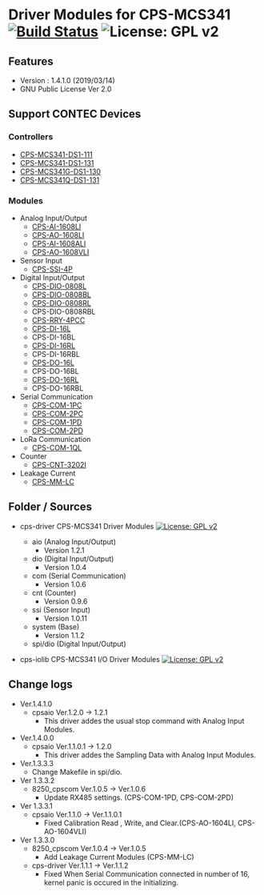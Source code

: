 # Driver Modules for CPS-MCS341 [![Build Status](https://travis-ci.org/CONPROSYS/LINUX-SDK_driver.svg?branch=master)](https://travis-ci.org/CONPROSYS/LINUX-SDK_driver) ![License: GPL v2](https://img.shields.io/badge/License-GPL%20v2-blue.svg)

## Features
* Version : 1.4.1.0 (2019/03/14)
* GNU Public License Ver 2.0

## Support CONTEC Devices
### Controllers
* [CPS-MCS341-DS1-111](https://www.contec.com/en/products-services/daq-control/iiot-conprosys/m2m-controller/cps-mcs341-ds1-111/price/)
* [CPS-MCS341-DS1-131](https://www.contec.com/en/products-services/daq-control/iiot-conprosys/m2m-controller/cps-mcs341-ds1-131/price/)
* [CPS-MCS341G-DS1-130](https://www.contec.com/en/products-services/daq-control/iiot-conprosys/m2m-controller/cps-mcs341g-ds1-130/price/)
* [CPS-MCS341Q-DS1-131](https://www.contec.com/en/products-services/daq-control/iiot-conprosys/m2m-controller/cps-mcs341q-ds1-131/price/)

### Modules
* Analog Input/Output
    * [CPS-AI-1608LI](https://www.contec.com/en/products-services/daq-control/iiot-conprosys/cps-io-module/cps-ai-1608li/price/)
    * [CPS-AO-1608LI](https://www.contec.com/en/products-services/daq-control/iiot-conprosys/cps-io-module/cps-ao-1604li/price/)
    * [CPS-AI-1608ALI](https://www.contec.com/en/products-services/daq-control/iiot-conprosys/cps-io-module/cps-ai-1608ali/price/)
    * [CPS-AO-1608VLI](https://www.contec.com/en/products-services/daq-control/iiot-conprosys/cps-io-module/cps-ao-1604vli/price/)
* Sensor Input
    * [CPS-SSI-4P](https://www.contec.com/en/products-services/daq-control/iiot-conprosys/cps-io-module/cps-ssi-4p/price/)
* Digital Input/Output
    * [CPS-DIO-0808L](https://www.contec.com/en/products-services/daq-control/iiot-conprosys/cps-io-module/cps-dio-0808l/price/)
    * [CPS-DIO-0808BL](https://www.contec.com/en/products-services/daq-control/iiot-conprosys/cps-io-module/cps-dio-0808bl/price/)
    * [CPS-DIO-0808RL](https://www.contec.com/en/products-services/daq-control/iiot-conprosys/cps-io-module/cps-dio-0808rl/price/)
    * CPS-DIO-0808RBL
    * [CPS-RRY-4PCC](https://www.contec.com/en/products-services/daq-control/iiot-conprosys/cps-io-module/cps-rry-4pcc/price/)
    * [CPS-DI-16L](https://www.contec.com/en/products-services/daq-control/iiot-conprosys/cps-io-module/cps-di-16l/price/)
    * CPS-DI-16BL
    * [CPS-DI-16RL](https://www.contec.com/en/products-services/daq-control/iiot-conprosys/cps-io-module/cps-di-16rl/price/)
    * CPS-DI-16RBL
    * [CPS-DO-16L](https://www.contec.com/en/products-services/daq-control/iiot-conprosys/cps-io-module/cps-do-16l/price/)
    * CPS-DO-16BL
    * [CPS-DO-16RL](https://www.contec.com/en/products-services/daq-control/iiot-conprosys/cps-io-module/cps-do-16rl/price/)
    * CPS-DO-16RBL
* Serial Communication
    * [CPS-COM-1PC](https://www.contec.com/en/products-services/daq-control/iiot-conprosys/cps-io-module/cps-com-1pc/price/)
    * [CPS-COM-2PC](https://www.contec.com/en/products-services/daq-control/iiot-conprosys/cps-io-module/cps-com-2pc/price/)
    * [CPS-COM-1PD](https://www.contec.com/en/products-services/daq-control/iiot-conprosys/cps-io-module/cps-com-1pd/price/)
    * [CPS-COM-2PD](https://www.contec.com/en/products-services/daq-control/iiot-conprosys/cps-io-module/cps-com-2pd/price/)
* LoRa Communication
    * [CPS-COM-1QL](https://www.contec.com/en/products-services/daq-control/iiot-conprosys/cps-io-module/cps-com-1ql/price/)
* Counter
    * [CPS-CNT-3202I](https://www.contec.com/en/products-services/daq-control/iiot-conprosys/cps-io-module/cps-cnt-3202i/price/)
* Leakage Current
    * [CPS-MM-LC](https://www.contec.com/en/products-services/daq-control/iiot-conprosys/cps-io-module/cps-mm-lc/price/)

## Folder / Sources
* cps-driver
    CPS-MCS341 Driver Modules [![License: GPL v2](https://img.shields.io/badge/License-GPL%20v2-blue.svg)](https://github.com/CONPROSYS/LINUX-SDK_driver/blob/master/cps-drivers/gpl-2.0.txt)
    * aio (Analog Input/Output)
        * Version 1.2.1
    * dio (Digital Input/Output)
        * Version 1.0.4
    * com (Serial Communication)
        * Version 1.0.6
    * cnt (Counter)
        * Version 0.9.6
    * ssi (Sensor Input)
        * Version 1.0.11
    * system (Base)
        * Version 1.1.2
    * spi/dio (Digital Input/Output)

* cps-iolib 
    CPS-MCS341 I/O Driver Modules [![License: GPL v2](https://img.shields.io/badge/License-GPL%20v2-blue.svg)](https://github.com/CONPROSYS/LINUX-SDK_driver/blob/master/cps-iolib/gpl-2.0.txt)


## Change logs
* Ver.1.4.1.0
    * cpsaio Ver.1.2.0 -> 1.2.1
        * This driver addes the usual stop command with Analog Input Modules.
* Ver.1.4.0.0
    * cpsaio Ver.1.1.0.1 -> 1.2.0
        * This driver addes the Sampling Data with Analog Input Modules.
* Ver.1.3.3.3
    * Change Makefile in spi/dio.
* Ver 1.3.3.2
    * 8250_cpscom Ver.1.0.5 -> Ver.1.0.6
        * Update RX485 settings. (CPS-COM-1PD, CPS-COM-2PD)
* Ver 1.3.3.1
    * cpsaio Ver.1.1.0 -> Ver.1.1.0.1
        * Fixed Calibration Read , Write, and Clear.(CPS-AO-1604LI, CPS-AO-1604VLI)
* Ver 1.3.3.0
    * 8250_cpscom Ver.1.0.4 -> Ver.1.0.5
        * Add Leakage Current Modules (CPS-MM-LC)
    * cps-driver Ver.1.1.1 -> Ver.1.1.2
        * Fixed When Serial Communication connected in number of 16, kernel panic is occured in the initializing.
